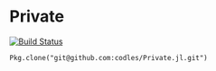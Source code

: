 # Private

[![Build Status](https://magnum.travis-ci.com/codles/Private.jl.svg?token=EhmwZNvSZsyUdgEQKvoW&branch=master)](https://magnum.travis-ci.com/codles/Private.jl)

`Pkg.clone("git@github.com:codles/Private.jl.git")`
